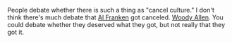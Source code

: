 People debate whether there is such a thing as "cancel culture." I don't think there's much debate that <a href="https://en.wikipedia.org/wiki/Al_Franken#Aftermath">Al Franken</a> got canceled. <a href="http://scripting.com/2020/07/18.html#a135951">Woody Allen</a>. You could debate whether they deserved what they got, but not really that they got it. 

